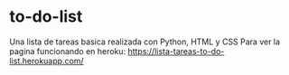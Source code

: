 # to-do-list
Una lista de tareas basica realizada con Python, HTML y CSS
Para ver la pagina funcionando en heroku: https://lista-tareas-to-do-list.herokuapp.com/
